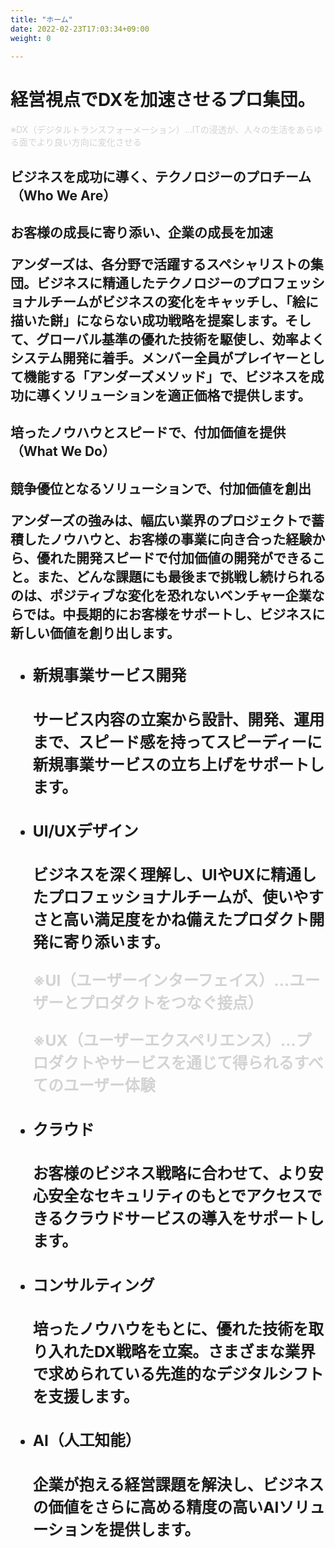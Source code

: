 ```yaml
---
title: "ホーム"
date: 2022-02-23T17:03:34+09:00
weight: 0
 
---
```


<div class="mb-96">

<h1 class="text-3xl lg:text-7xl font-black mb-8">経営視点でDXを加速させるプロ集団。</h1>

<font class="text-xs lg:text-base" color="lightgray">※DX（デジタルトランスフォーメーション）…ITの浸透が、人々の生活をあらゆる面でより良い方向に変化させる</font>  

</div>

<div class="mb-72">

<h2 class="text-2xl lg:text-5xl font-extrabold">ビジネスを成功に導く、テクノロジーのプロチーム<br>（Who We Are）<h2>

<p class="text-xl lg:text-4xl font-bold mt-20 mb-10">お客様の成長に寄り添い、企業の成長を加速</p>

<p class="lg:w-11/12">アンダーズは、各分野で活躍するスペシャリストの集団。ビジネスに精通したテクノロジーのプロフェッショナルチームがビジネスの変化をキャッチし、「絵に描いた餅」にならない成功戦略を提案します。そして、グローバル基準の優れた技術を駆使し、効率よくシステム開発に着手。メンバー全員がプレイヤーとして機能する「アンダーズメソッド」で、ビジネスを成功に導くソリューションを適正価格で提供します。</p>

</div>

<div class="mb-40">

<h2 class="text-2xl lg:text-5xl font-extrabold">培ったノウハウとスピードで、付加価値を提供<br>（What We Do）<h2>

<p class="text-xl lg:text-4xl font-bold mt-20 mb-10">競争優位となるソリューションで、付加価値を創出</p>

<p class="lg:w-11/12">アンダーズの強みは、幅広い業界のプロジェクトで蓄積したノウハウと、お客様の事業に向き合った経験から、優れた開発スピードで付加価値の開発ができること。また、どんな課題にも最後まで挑戦し続けられるのは、ポジティブな変化を恐れないベンチャー企業ならでは。中長期的にお客様をサポートし、ビジネスに新しい価値を創り出します。</p>

<ul class="mt-40">

<li class="mb-16">

<h3 class="taxt-xl lg:text-3xl font-bold underline">新規事業サービス開発<h3>
<p class="my-4 lg:w-11/12">サービス内容の立案から設計、開発、運用まで、スピード感を持ってスピーディーに新規事業サービスの立ち上げをサポートします。</p>

</li>

<li class="mb-16">

<h3 class="taxt-xl lg:text-3xl font-bold underline">UI/UXデザイン<h3>
<p class="my-4 lg:w-11/12">ビジネスを深く理解し、UIやUXに精通したプロフェッショナルチームが、使いやすさと高い満足度をかね備えたプロダクト開発に寄り添います。</p>  

 <font class="text-xs lg:text-base" color="lightgray">※UI（ユーザーインターフェイス）…ユーザーとプロダクトをつなぐ接点）</font> 

 <font class="text-xs lg:text-base" color="lightgray">※UX（ユーザーエクスペリエンス）…プロダクトやサービスを通じて得られるすべてのユーザー体験</font>

</li>

<li class="mb-16">

<h3 class="taxt-xl lg:text-3xl font-bold underline">クラウド<h3>
<p class="my-4 lg:w-11/12">お客様のビジネス戦略に合わせて、より安心安全なセキュリティのもとでアクセスできるクラウドサービスの導入をサポートします。</p>

</li>

<li class="mb-16">

<h3 class="taxt-xl lg:text-3xl font-bold underline">コンサルティング<h3>
<p class="my-4 lg:w-11/12">培ったノウハウをもとに、優れた技術を取り入れたDX戦略を立案。さまざまな業界で求められている先進的なデジタルシフトを支援します。</p>

</li>

<li>

<h3 class="taxt-xl lg:text-3xl font-bold underline">AI（人工知能）<h3>
<p class="my-4 lg:w-11/12">企業が抱える経営課題を解決し、ビジネスの価値をさらに高める精度の高いAIソリューションを提供します。</p>

</li>

</ul>

</div>